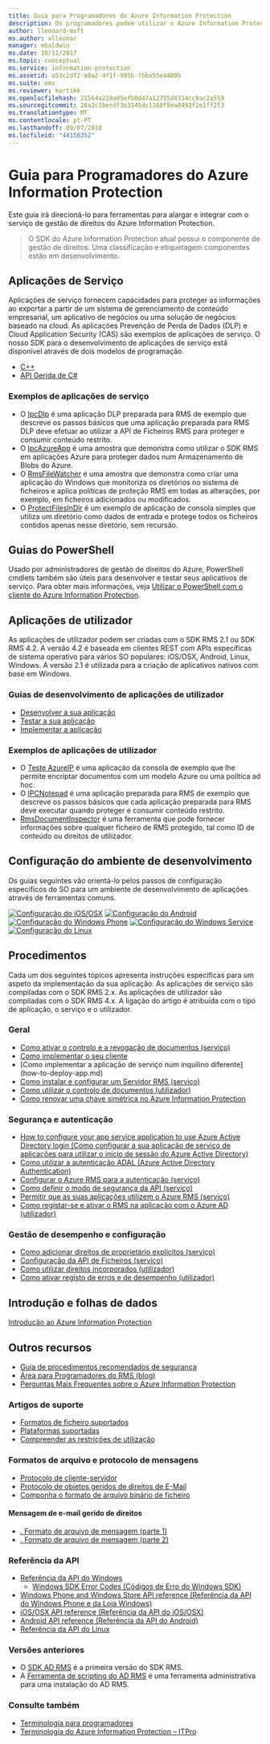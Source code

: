 ```yaml
---
title: Guia para Programadores do Azure Information Protection
description: Os programadores podem utilizar o Azure Information Protection para proteger e gerir ficheiros de todos os tipos
author: lleonard-msft
ms.author: alleonar
manager: mbaldwin
ms.date: 10/11/2017
ms.topic: conceptual
ms.service: information-protection
ms.assetid: a53c2df2-a0a2-4f1f-995b-75ba55e4489b
ms.suite: ems
ms.reviewer: kartikk
ms.openlocfilehash: 21564a219a05efb0d47a12755d4334cc9ac2a559
ms.sourcegitcommit: 26a2c1becdf3e3145dc1168f5ea8492f2e1ff2f3
ms.translationtype: MT
ms.contentlocale: pt-PT
ms.lasthandoff: 09/07/2018
ms.locfileid: "44150352"
---
```

# <a name="azure-information-protection-developers-guide"></a>Guia para Programadores do Azure Information Protection

Este guia irá direcioná-lo para ferramentas para alargar e integrar com o serviço de gestão de direitos do Azure Information Protection.

>O SDK do Azure Information Protection atual possui o componente de gestão de direitos. Uma classificação e etiquetagem componentes estão em desenvolvimento.

## <a name="service-applications"></a>Aplicações de Serviço

Aplicações de serviço fornecem capacidades para proteger as informações ao exportar a partir de um sistema de gerenciamento de conteúdo empresarial, um aplicativo de negócios ou uma solução de negócios baseado na cloud. As aplicações Prevenção de Perda de Dados (DLP) e Cloud Application Security (CAS) são exemplos de aplicações de serviço. O nosso SDK para o desenvolvimento de aplicações de serviço está disponível através de dois modelos de programação.

- [C++](https://www.microsoft.com/download/details.aspx?id=38397)
- [API Gerida de C#](https://github.com/Azure-Samples/Azure-Information-Protection-Samples/tree/master/IpcManagedAPI)

### <a name="examples-of-service-applications"></a>Exemplos de aplicações de serviço

- O [IpcDlp](https://github.com/Azure-Samples/active-directory-dotnet-rms) é uma aplicação DLP preparada para RMS de exemplo que descreve os passos básicos que uma aplicação preparada para RMS DLP deve efetuar ao utilizar a API de Ficheiros RMS para proteger e consumir conteúdo restrito.
- O [IpcAzureApp](https://github.com/Azure-Samples/active-directory-dotnet-rms) é uma amostra que demonstra como utilizar o SDK RMS em aplicações Azure para proteger dados num Armazenamento de Blobs do Azure.
- O [RmsFileWatcher](https://github.com/Azure-Samples/active-directory-dotnet-rms) é uma amostra que demonstra como criar uma aplicação do Windows que monitoriza os diretórios no sistema de ficheiros e aplica políticas de proteção RMS em todas as alterações, por exemplo, em ficheiros adicionados ou modificados.
- O [ProtectFilesInDir](https://github.com/Azure-Samples/Azure-Information-Protection-Samples/tree/master/ProtectFilesInDir) é um exemplo de aplicação de consola simples que utiliza um diretório como dados de entrada e protege todos os ficheiros contidos apenas nesse diretório, sem recursão.

## <a name="powershell-guides"></a>Guias do PowerShell

Usado por administradores de gestão de direitos do Azure, PowerShell cmdlets também são úteis para desenvolver e testar seus aplicativos de serviço. Para obter mais informações, veja [Utilizar o PowerShell com o cliente do Azure Information Protection](/azure/information-protection/rms-client/client-admin-guide-powershell).

## <a name="user-applications"></a>Aplicações de utilizador

As aplicações de utilizador podem ser criadas com o SDK RMS 2.1 ou SDK RMS 4.2.
A versão 4.2 é baseada em clientes REST com APIs específicas de sistema operativo para vários SO populares: iOS/OSX, Android, Linux, Windows. A versão 2.1 é utilizada para a criação de aplicativos nativos com base em Windows.

### <a name="user-application-development-guides"></a>Guias de desenvolvimento de aplicações de utilizador

- [Desenvolver a sua aplicação](developing-your-application.md)
- [Testar a sua aplicação](how-to-set-up-your-test-environment.md)
- [Implementar a aplicação](deploying-your-application.md)

### <a name="user-application-samples"></a>Exemplos de aplicações de utilizador

- O [Teste AzureIP](https://github.com/Azure-Samples/Azure-Information-Protection-Samples/tree/master/AzureIP_Test) é uma aplicação da consola de exemplo que lhe permite encriptar documentos com um modelo Azure ou uma política ad hoc.
- O [IPCNotepad](https://github.com/Azure-Samples/Azure-Information-Protection-Samples/tree/master/AzureIP_Test) é uma aplicação preparada para RMS de exemplo que descreve os passos básicos que cada aplicação preparada para RMS deve executar quando proteger e consumir conteúdo restrito.
- [RmsDocumentInspector](https://github.com/Azure-Samples/active-directory-dotnet-rms) é uma ferramenta que pode fornecer informações sobre qualquer ficheiro de RMS protegido, tal como ID de conteúdo ou direitos de utilizador.

## <a name="development-environment-setup"></a>Configuração do ambiente de desenvolvimento

Os guias seguintes vão orientá-lo pelos passos de configuração específicos do SO para um ambiente de desenvolvimento de aplicações através de ferramentas comuns.

[![Configuração do iOS/OSX](../media/develop/ios-icon.png)](ios-sdk.md)
[![Configuração do Android](../media/develop/android-icon.png)](android-sdk.md)
[![Configuração do Windows Phone](../media/develop/windows-phone-icon.png)](windows-phone-apps.md)
[![Configuração do Windows Service](../media/develop/windows-icon.png)](install-the-rms-sdk.md)
[![Configuração do Linux](../media/develop/linux-icon.png)](linux-setup.md)


## <a name="how-tos"></a>Procedimentos

Cada um dos seguintes tópicos apresenta instruções específicas para um aspeto da implementação da sua aplicação. As aplicações de serviço são compiladas com o SDK RMS 2.x. As aplicações de utilizador são compiladas com o SDK RMS 4.x. A ligação do artigo é atribuída com o tipo de aplicação, o serviço e o utilizador.

### <a name="general"></a>Geral

- [Como ativar o controlo e a revogação de documentos (serviço)](tracking-content.md)
- [Como implementar o seu cliente](../rms-client/client-deployment-notes.md)
- [Como implementar a aplicação de serviço num inquilino diferente] (how-to-deploy-app.md)
- [Como instalar e configurar um Servidor RMS (serviço)](how-to-install-and-configure-an-rms-server.md)
- [Como utilizar o controlo de documentos (utilizador)](how-to-use-document-tracking.md)
- [Como renovar uma chave simétrica no Azure Information Protection](how-to-renew-symmetric-key.md)

### <a name="security-and-authentication"></a>Segurança e autenticação

- [How to configure your app service application to use Azure Active Directory login (Como configurar a sua aplicação de serviço de aplicações para utilizar o início de sessão do Azure Active Directory)](https://docs.microsoft.com/azure/app-service-mobile/app-service-mobile-how-to-configure-active-directory-authentication)
- [Como utilizar a autenticação ADAL (Azure Active Directory Authentication)](how-to-use-adal-authentication.md)
- [Configurar o Azure RMS para a autenticação (serviço)](adal-auth.md)
- [Como definir o modo de segurança da API (serviço)](setting-the-api-security-mode-api-mode.md)
- [Permitir que as suas aplicações utilizem o Azure RMS (serviço)](how-to-use-file-api-with-aadrm-cloud.md)
- [Como registar-se e ativar o RMS na aplicação com o Azure AD (utilizador)](authentication-integration.md)

### <a name="configuration-and-performance-management"></a>Gestão de desempenho e configuração

- [Como adicionar direitos de proprietário explícitos (serviço)](add-explicit-owner-rights.md)
- [Configuração da API de Ficheiros (serviço)](file-api-configuration.md)
- [Como utilizar direitos incorporados (utilizador)](built-in-rights-usage-restriction-reference.md)
- [Como ativar registo de erros e de desempenho (utilizador)](enabling-logging.md)

## <a name="introduction-and-datasheets"></a>Introdução e folhas de dados

[Introdução ao Azure Information Protection](https://www.microsoft.com/cloud-platform/azure-information-protection)

## <a name="other-resources"></a>Outros recursos

- [Guia de procedimentos recomendados de segurança](security-guidelines.md)
- [Área para Programadores do RMS (blog)](https://blogs.msdn.microsoft.com/rms/)
- [Perguntas Mais Frequentes sobre o Azure Information Protection](https://docs.microsoft.com/information-protection/get-started/faqs)

### <a name="support-articles"></a>Artigos de suporte

- [Formatos de ficheiro suportados](supported-file-formats.md)
- [Plataformas suportadas](supported-platforms.md)
- [Compreender as restrições de utilização](understanding-usage-restrictions.md)

### <a name="message-protocol-and-file-formats"></a>Formatos de arquivo e protocolo de mensagens

- [Protocolo de cliente-servidor](https://msdn.microsoft.com/library/cc243191.aspx)
- [Protocolo de objetos geridos de direitos de E-Mail](https://msdn.microsoft.com/library/cc463909(v=EXCHG.80).aspx)
- [Componha o formato de arquivo binário de ficheiro](https://msdn.microsoft.com/library/dd942138.aspx)

#### <a name="rights-managed-email-message"></a>Mensagem de e-mail gerido de direitos

- [. Formato de arquivo de mensagem (parte 1)](https://blogs.msdn.microsoft.com/openspecification/2009/11/06/msg-file-format-part-1/)
- [. Formato de arquivo de mensagem (parte 2)](https://blogs.msdn.microsoft.com/openspecification/2010/06/20/msg-file-format-rights-managed-email-message-part-2/)

### <a name="api-reference"></a>Referência da API

- [Referência da API do Windows](https://msdn.microsoft.com/library/hh535292.aspx)
  - [Windows SDK Error Codes (Códigos de Erro do Windows SDK)](https://msdn.microsoft.com/library/hh535248.aspx)
- [Windows Phone and Windows Store API reference (Referência da API do Windows Phone e da Loja Windows)](https://msdn.microsoft.com/library/dn891914.aspx)
- [iOS/OSX API reference (Referência da API do iOS/OSX)](https://msdn.microsoft.com/library/dn758306.aspx)
- [Android API reference (Referência da API do Android)](https://msdn.microsoft.com/library/dn758245.aspx)
- [Referência da API do Linux](http://azuread.github.io/rms-sdk-for-cpp/annotated.html)

### <a name="previous-versions"></a>Versões anteriores

- O [SDK AD RMS](https://msdn.microsoft.com/library/cc530379.aspx) é a primeira versão do SDK RMS.
- A [Ferramenta de scripting do AD RMS](https://msdn.microsoft.com/library/bb968797.aspx) é uma ferramenta administrativa para uma instalação do AD RMS.

### <a name="see-also"></a>Consulte também

- [Terminologia para programadores](terms.md)
- [Terminologia do Azure Information Protection – ITPro](../terminology.md)

